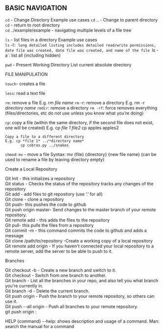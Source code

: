 ## BASIC NAVIGATION

`cd` - Change Directory
    Example use cases
    `cd` .. - Change to parent directory <br />
    `cd` - return to root directory <br />
    `cd` ../example/example - navigating multiple levels of a file tree <br />

`ls` - list files in a directory
    Example use cases<br />
`ls` -l` : long detailed listing includes detailed read/write permissions, date file was created, date file was created, and name of the file 
`ls -a`: list all (including hidden)

`pwd` - Present Working Directory
    List current absolute directory
    

FILE MANIPULATION

`touch`- creates a file  

`less`: read a text file

`rm`: remove a file 
    E.g. rm *file name*
`rm` -r: remove a directory
    E.g. rm -r *directory name*
`rmdir`: remove a directory
`rm -rf`: force removes everything (files/directories, etc do not use unless you know what you’re doing)

`cp`: copy a file (within the same directory, if the second file does not exist, one will be created)
    E.g. cp *file 1* *file2* 
            cp apples apples2

    Copy a file to a different directory 
    E.g. cp *file 1* ../*directory name*
           cp cobras.py ../snakes

`chmod`: 
`mv` - move a file
    Syntax: mv {file} {directory} {new file name}
    (can be used to rename a file by leaving directory empty)


Create a Local Repository 

Git Init -  this initializes a repository <br />
Git status -  Checks the status of the repository tracks any changes of the repository <br />
Git add - add files to git repository (use ‘.’ for all) <br />
Git clone - clone a repository <br />
Git push- this pushes the code to github <br />
Git push origin master- Send changes to the master branch of your remote repository. <br />
Git remote add - this adds the files to the repository <br />
Git pull- this pulls the files from a repository <br />
Git commit -m - this command commits the code to github and adds a message <br />
Git clone /path/to/repository -Create a working copy of a local repository <br />
Git remote add origin <server>- If you haven't connected your local repository to a remote server, add the server to be able to push to it. <br />


Branches

Git checkout -b <branchname> - Create a new branch and switch to it.<br />
Git checkout <branchname> - Switch from one branch to another.<br />
Git branch - List all the branches in your repo, and also tell you what branch you're currently in.<br />
Git branch -d <branchname> - Delete the current  branch.<br />
Git push origin <branchname> - Push the branch to your remote repository, so others can use it.<br />
Git push --all origin - Push all branches to your remote repository.<br />
git push origin :<branchname>








HELP
{command} --help: shows description and usage of a command.
Man: search the manual for a command

